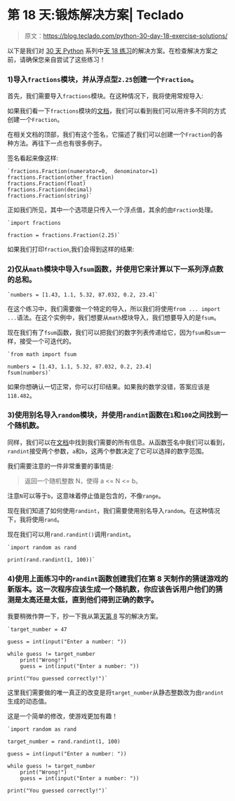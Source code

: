 # 第 18 天:锻炼解决方案| Teclado

> 原文：<https://blog.teclado.com/python-30-day-18-exercise-solutions/>

以下是我们对 [30 天 Python](https://blog.teclado.com/30-days-of-python/) 系列中[天 18 练习](/30-days-of-python/python-30-day-18-imports)的解决方案。在检查解决方案之前，请确保您亲自尝试了这些练习！

### 1)导入`fractions`模块，并从浮点型`2.25`创建一个`Fraction`。

首先，我们需要导入`fractions`模块。在这种情况下，我将使用常规导入:

如果我们看一下`fractions`模块的[文档](https://docs.python.org/3/library/fractions.html#fractions.Fraction)，我们可以看到我们可以用许多不同的方式创建一个`Fraction`。

在相关文档的顶部，我们有这个签名，它描述了我们可以创建一个`Fraction`的各种方法。再往下一点也有很多例子。

签名看起来像这样:

```
`fractions.Fraction(numerator=0,  denominator=1)
fractions.Fraction(other_fraction)
fractions.Fraction(float)
fractions.Fraction(decimal)
fractions.Fraction(string)` 
```

正如我们所见，其中一个选项是只传入一个浮点值，其余的由`Fraction`处理。

```
`import fractions

fraction = fractions.Fraction(2.25)` 
```

如果我们打印`fraction`,我们会得到这样的结果:

### 2)仅从`math`模块中导入`fsum`函数，并使用它来计算以下一系列浮点数的总和。

```
`numbers = [1.43, 1.1, 5.32, 87.032, 0.2, 23.4]` 
```

在这个练习中，我们需要做一个特定的导入，所以我们将使用`from ... import ...`语法。在这个实例中，我们想要从`math`模块导入，我们想要导入的是`fsum`。

现在我们有了`fsum`函数，我们可以把我们的数字列表传递给它，因为`fsum`和`sum`一样，接受一个可迭代的。

```
`from math import fsum

numbers = [1.43, 1.1, 5.32, 87.032, 0.2, 23.4]
fsum(numbers)` 
```

如果你想确认一切正常，你可以打印结果。如果我的数学没错，答案应该是`118.482`。

### 3)使用别名导入`random`模块，并使用`randint`函数在`1`和`100`之间找到一个随机数。

同样，我们可以在[文档](https://docs.python.org/3/library/random.html#random.randint)中找到我们需要的所有信息。从函数签名中我们可以看到，`randint`接受两个参数，`a`和`b`，这两个参数决定了它可以选择的数字范围。

我们需要注意的一件非常重要的事情是:

> 返回一个随机整数 N，使得 a <= N <= b。

注意`N`可以等于`b`，这意味着停止值是包含的，不像`range`。

现在我们知道了如何使用`randint`，我们需要使用别名导入`random`。在这种情况下，我将使用`rand`。

现在我们可以用`rand.randint()`调用`randint`。

```
`import random as rand

print(rand.randint(1, 100))` 
```

### 4)使用上面练习中的`randint`函数创建我们在第 8 天制作的猜谜游戏的新版本。这一次程序应该生成一个随机数，你应该告诉用户他们的猜测是太高还是太低，直到他们得到正确的数字。

我要稍微作弊一下，抄一下我从第[天第 8](/30-days-of-python/python-30-day-8-while-loops/) 写的解决方案。

```
`target_number = 47

guess = int(input("Enter a number: "))

while guess != target_number
    print("Wrong!")
    guess = int(input("Enter a number: "))

print("You guessed correctly!")` 
```

这里我们需要做的唯一真正的改变是将`target_number`从静态整数改为由`randint`生成的动态值。

这是一个简单的修改，使游戏更加有趣！

```
`import random as rand

target_number = rand.randint(1, 100)

guess = int(input("Enter a number: "))

while guess != target_number
    print("Wrong!")
    guess = int(input("Enter a number: "))

print("You guessed correctly!")` 
```